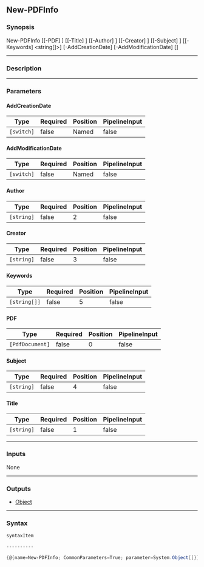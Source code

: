 New-PDFInfo
-----------




### Synopsis

New-PDFInfo [[-PDF] <PdfDocument>] [[-Title] <string>] [[-Author] <string>] [[-Creator] <string>] [[-Subject] <string>] [[-Keywords] <string[]>] [-AddCreationDate] [-AddModificationDate] [<CommonParameters>]




---


### Description


---


### Parameters
#### **AddCreationDate**




|Type      |Required|Position|PipelineInput|
|----------|--------|--------|-------------|
|`[switch]`|false   |Named   |false        |



#### **AddModificationDate**




|Type      |Required|Position|PipelineInput|
|----------|--------|--------|-------------|
|`[switch]`|false   |Named   |false        |



#### **Author**




|Type      |Required|Position|PipelineInput|
|----------|--------|--------|-------------|
|`[string]`|false   |2       |false        |



#### **Creator**




|Type      |Required|Position|PipelineInput|
|----------|--------|--------|-------------|
|`[string]`|false   |3       |false        |



#### **Keywords**




|Type        |Required|Position|PipelineInput|
|------------|--------|--------|-------------|
|`[string[]]`|false   |5       |false        |



#### **PDF**




|Type           |Required|Position|PipelineInput|
|---------------|--------|--------|-------------|
|`[PdfDocument]`|false   |0       |false        |



#### **Subject**




|Type      |Required|Position|PipelineInput|
|----------|--------|--------|-------------|
|`[string]`|false   |4       |false        |



#### **Title**




|Type      |Required|Position|PipelineInput|
|----------|--------|--------|-------------|
|`[string]`|false   |1       |false        |





---


### Inputs
None




---


### Outputs
* [Object](https://learn.microsoft.com/en-us/dotnet/api/System.Object)






---


### Syntax
```PowerShell
syntaxItem
```
```PowerShell
----------
```
```PowerShell
{@{name=New-PDFInfo; CommonParameters=True; parameter=System.Object[]}}
```
